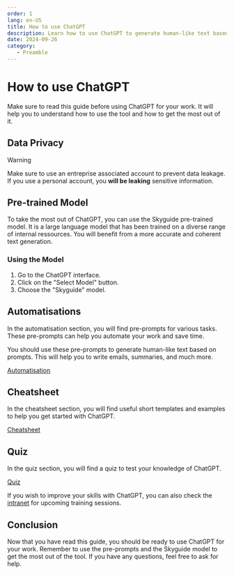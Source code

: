 ```yaml
---
order: 1
lang: en-US
title: How to use ChatGPT
description: Learn how to use ChatGPT to generate human-like text based on prompts, enabling a wide range of applications from writing to coding.
date: 2024-09-26
category:
   - Preamble
---
```


# How to use ChatGPT

Make sure to read this guide before using ChatGPT for your work. It will help you to understand how to use the tool and how to get the most out of it.

<!-- more -->

## Data Privacy

> [!warning]
> Make sure to use an entreprise associated account to prevent data leakage. If you use a personal account, you **will be leaking** sensitive information.

## Pre-trained Model

To take the most out of ChatGPT, you can use the Skyguide pre-trained model. It is a large language model that has been trained on a diverse range of internal ressources. You will benefit from a more accurate and coherent text generation.

### Using the Model

1. Go to the ChatGPT interface.
2. Click on the "Select Model" button.
3. Choose the "Skyguide" model.

## Automatisations

In the automatisation section, you will find pre-prompts for various tasks. These pre-prompts can help you automate your work and save time.

You should use these pre-prompts to generate human-like text based on prompts. This will help you to write emails, summaries, and much more.

[Automatisation](./automatisations/)

## Cheatsheet

In the cheatsheet section, you will find useful short templates and examples to help you get started with ChatGPT.

[Cheatsheet](./cheatsheet)

## Quiz

In the quiz section, you will find a quiz to test your knowledge of ChatGPT.

[Quiz](./quiz)

If you wish to improve your skills with ChatGPT, you can also check the [intranet](https://squawk.skyguide.ch/content/page/634f0b903b38db5a66f0f316) for upcoming training sessions.

## Conclusion

Now that you have read this guide, you should be ready to use ChatGPT for your work. Remember to use the pre-prompts and the Skyguide model to get the most out of the tool. If you have any questions, feel free to ask for help.
